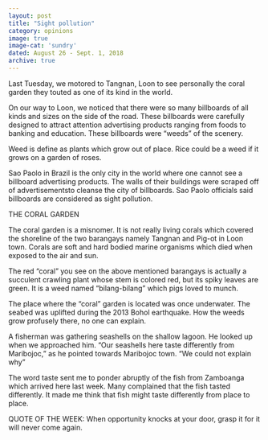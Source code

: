 ```yaml
---
layout: post
title: "Sight pollution"
category: opinions
image: true
image-cat: 'sundry'
dated: August 26 - Sept. 1, 2018
archive: true
---
```


Last Tuesday, we motored to Tangnan, Loon to see personally the coral garden they touted as one of its kind in the world.

On our way to Loon, we noticed that there were so many billboards of all kinds and sizes on the side of the road. These billboards were carefully designed to attract attention advertising products ranging from foods to banking and education. These billboards were “weeds” of the scenery.

Weed is define as plants which grow out of place. Rice could be a weed if it grows on a garden of roses.

Sao Paolo in Brazil is the only city in the world where one cannot see a billboard advertising products. The walls of their buildings were scraped off of advertisementsto cleanse the city of billboards. Sao Paolo officials said billboards are considered as sight pollution.


THE CORAL GARDEN

The coral garden is a misnomer. It is not really living corals which covered the shoreline of the two barangays namely Tangnan and Pig-ot in Loon town. Corals are soft and hard bodied marine organisms which died when exposed to the air and sun. 

The red “coral” you see on the above mentioned barangays is actually a succulent crawling plant whose stem is colored red, but its spiky leaves are green. It is a weed named “bilang-bilang” which pigs loved to munch.

The place where the “coral” garden is located was once underwater. The seabed was uplifted during the 2013 Bohol earthquake. How the weeds grow profusely there, no one can explain.

A fisherman was gathering seashells on the shallow lagoon. He looked up when we approached him. “Our seashells here taste differently from Maribojoc,” as he pointed towards Maribojoc town. “We could not explain why”

The word taste sent me to ponder abruptly of the fish from Zamboanga which arrived here last week. Many complained that the fish tasted differently. It made me think that fish might taste differently from place to place.

QUOTE OF THE WEEK: When opportunity knocks at your door, grasp it for it will never come again.
